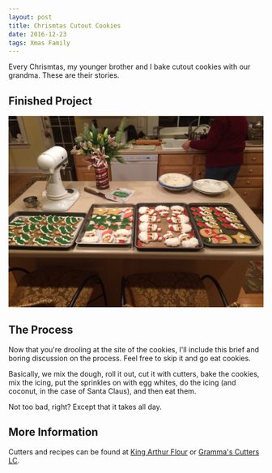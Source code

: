 ```yaml
---
layout: post
title: Chrismtas Cutout Cookies
date: 2016-12-23
tags: Xmas Family
---
```

Every Chrismtas, my younger brother and I bake cutout cookies with our grandma.
These are their stories.

## Finished Project

![Cookies!](/images/XmasCookies.JPG)

## The Process

Now that you're drooling at the site of the cookies, I'll include this brief and
boring discussion on the process. Feel free to skip it and go eat cookies.

Basically, we mix the dough, roll it out, cut it with cutters, bake the cookies,
mix the icing, put the sprinkles on with egg whites, do the icing (and coconut,
in the case of Santa Claus), and then eat them.

Not too bad, right? Except that it takes all day.

## More Information

Cutters and recipes can be found at [King Arthur Flour][arthur] or [Gramma's Cutters LC][cutters].

[arthur]: http://www.kingarthurflour.com/shop
[cutters]: http://www.grammascutters.com
